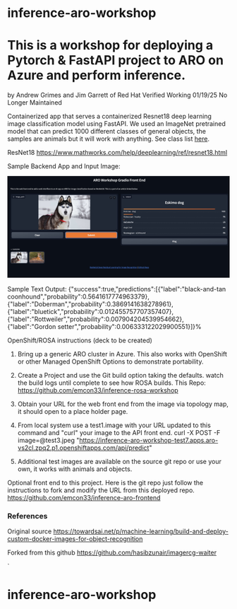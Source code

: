 # inference-aro-workshop
# This is a workshop for deploying a Pytorch & FastAPI project to ARO on Azure and perform inference.
by Andrew Grimes and Jim Garrett of Red Hat 
Verified Working 01/19/25
No Longer Maintained 

Containerized app that serves a containerized Resnet18 deep learning image classification model using FastAPI. We used an ImageNet pretrained model that can predict 1000 different classes of general objects, the samples are animals but it will work with anything. See class list [here](https://deeplearning.cms.waikato.ac.nz/user-guide/class-maps/IMAGENET/).

ResNet18 https://www.mathworks.com/help/deeplearning/ref/resnet18.html

Sample Backend App and Input Image: 
<p align="left">
  <a href="#"><img src="./sample.jpg" width="600"></a> <br />
  <em> 
  </em>
</p>

Sample Text Output:
{"success":true,"predictions":[{"label":"black-and-tan coonhound","probability":0.5641617774963379},{"label":"Doberman","probability":0.3869141638278961},{"label":"bluetick","probability":0.012455757707357407},{"label":"Rottweiler","probability":0.007904204539954662},{"label":"Gordon setter","probability":0.006333122029900551}]}%


OpenShift/ROSA instructions (deck to be created) 
1. Bring up a generic ARO cluster in Azure. This also works with OpenShift or other Managed OpenShift Options to demonstrate portability.

2. Create a Project and use the Git build option taking the defaults. watch the build logs until complete to see how ROSA builds. 
  This Repo: https://github.com/emcon33/inference-rosa-workshop

3. Obtain your URL for the web front end from the image via topology map, it should open to a place holder page. 

4. From local system use a test1.image with your URL updated to this command and "curl" your image to the API front end.
curl -X POST -F image=@test3.jpeg "https://inference-aro-workshop-test7.apps.aro-vs2cl.zpq2.p1.openshiftapps.com/api/predict"

5. Additional test images are available on the source git repo or use your own, it works with animals and objects. 

Optional front end to this project. Here is the git repo just follow the instructions to fork and modify the URL from this deployed repo.  
https://github.com/emcon33/inference-aro-frontend



### References
Original source https://towardsai.net/p/machine-learning/build-and-deploy-custom-docker-images-for-object-recognition

Forked from this github https://github.com/hasibzunair/imagercg-waiter


`
# inference-aro-workshop
